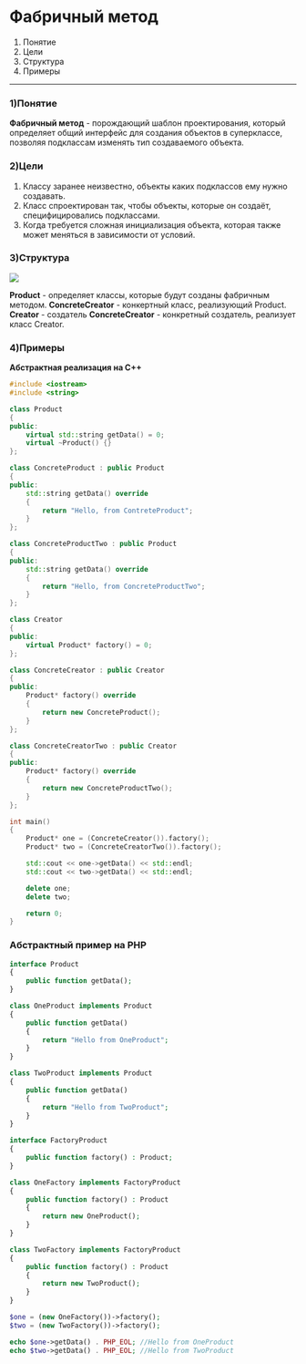# Фабричный метод
1. Понятие
2. Цели
3. Структура
4. Примеры

------------

### **1)Понятие**
**Фабричный метод** - порождающий шаблон проектирования, который определяет общий интерфейс для создания объектов в суперклассе, позволяя подклассам изменять тип создаваемого объекта.

### **2)Цели**
1. Классу заранее неизвестно, объекты каких подклассов ему нужно создавать.
2. Класс спроектирован так, чтобы объекты, которые он создаёт, специфицировались подклассами.
3. Когда требуется сложная инициализация объекта, которая также может меняться в зависимости от условий.

### **3)Структура**
![](https://upload.wikimedia.org/wikipedia/ru/f/f0/FactoryMethodPattern.png)

**Product** - определяет классы, которые будут созданы фабричным методом.
**ConcreteCreator** - конкертный класс, реализующий Product.
**Creator** - создатель
**ConcreteCreator** - конкретный создатель, реализует класс Creator.

### **4)Примеры**

**Абстрактная реализация на C++**
```cpp
#include <iostream>
#include <string>

class Product
{
public:
    virtual std::string getData() = 0;
    virtual ~Product() {}
};

class ConcreteProduct : public Product
{
public:
    std::string getData() override
    {
        return "Hello, from ContreteProduct";
    }
};

class ConcreteProductTwo : public Product
{
public:
    std::string getData() override
    {
        return "Hello, from ConcreteProductTwo";
    }
};

class Creator
{
public:
    virtual Product* factory() = 0;
};

class ConcreteCreator : public Creator
{
public:
    Product* factory() override
    {
        return new ConcreteProduct();
    }
};

class ConcreteCreatorTwo : public Creator
{
public:
    Product* factory() override
    {
        return new ConcreteProductTwo();
    }
};

int main()
{
    Product* one = (ConcreteCreator()).factory();
    Product* two = (ConcreteCreatorTwo()).factory();

    std::cout << one->getData() << std::endl;
    std::cout << two->getData() << std::endl;

    delete one;
    delete two;

    return 0;
}
```
### Абстрактный пример на PHP

```php
interface Product
{
    public function getData();
}

class OneProduct implements Product
{
    public function getData()
    {
        return "Hello from OneProduct";
    }
}

class TwoProduct implements Product
{
    public function getData()
    {
        return "Hello from TwoProduct";
    }
}

interface FactoryProduct
{
    public function factory() : Product;
}

class OneFactory implements FactoryProduct
{
    public function factory() : Product
    {
        return new OneProduct();
    }
}

class TwoFactory implements FactoryProduct
{
    public function factory() : Product
    {
        return new TwoProduct();
    }
}

$one = (new OneFactory())->factory();
$two = (new TwoFactory())->factory();

echo $one->getData() . PHP_EOL; //Hello from OneProduct
echo $two->getData() . PHP_EOL; //Hello from TwoProduct
```